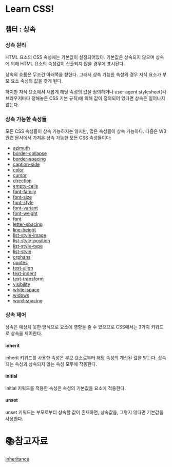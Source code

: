 # Learn CSS!

## 챕터 : 상속

### 상속 원리

HTML 요소의 CSS 속성에는 기본값이 설정되어있다. 기본값은 상속되지 않으며 상속에 의해 HTML 요소의 속성값이 산출되지 않을 경우에 표시된다.

상속의 흐름은 무조건 아래쪽을 향한다. 그래서 상속 가능한 속성의 경우 자식 요소가 부모 요소 속성의 값을 갖게 된다.

하지만 자식 요소에서 새롭게 해당 속성의 값을 정의하거나 user agent stylesheet(각 브라우저마다 정해놓은 CSS 기본 규칙)에 의해 값이 정의되어 있다면 상속은 일어나지 않는다.

### 상속 가능한 속성들

모든 CSS 속성들이 상속 가능하지는 않지만, 많은 속성들이 상속 가능하다. 다음은 W3 관련 문서에서 가져온 상속 가능한 모든 CSS 속성들이다:

- [azimuth](https://developer.mozilla.org/docs/Web/SVG/Attribute/azimuth)
- [border-collapse](https://developer.mozilla.org/docs/Web/CSS/border-collapse)
- [border-spacing](https://developer.mozilla.org/docs/Web/CSS/border-spacing)
- [caption-side](https://developer.mozilla.org/docs/Web/CSS/caption-side)
- [color](https://developer.mozilla.org/docs/Web/CSS/color)
- [cursor](https://developer.mozilla.org/docs/Web/CSS/cursor)
- [direction](https://developer.mozilla.org/docs/Web/CSS/direction)
- [empty-cells](https://developer.mozilla.org/docs/Web/CSS/empty-cells)
- [font-family](https://developer.mozilla.org/docs/Web/CSS/font-family)
- [font-size](https://developer.mozilla.org/docs/Web/CSS/font-size)
- [font-style](https://developer.mozilla.org/docs/Web/CSS/font-style)
- [font-variant](https://developer.mozilla.org/docs/Web/CSS/font-variant)
- [font-weight](https://developer.mozilla.org/docs/Web/CSS/font-weight)
- [font](https://developer.mozilla.org/docs/Web/CSS/font)
- [letter-spacing](https://developer.mozilla.org/docs/Web/CSS/letter-spacing)
- [line-height](https://developer.mozilla.org/docs/Web/CSS/line-height)
- [list-style-image](https://developer.mozilla.org/docs/Web/CSS/list-style-image)
- [list-style-position](https://developer.mozilla.org/docs/Web/CSS/list-style-position)
- [list-style-type](https://developer.mozilla.org/docs/Web/CSS/list-style-type)
- [list-style](https://developer.mozilla.org/docs/Web/CSS/list-style)
- [orphans](https://developer.mozilla.org/docs/Web/CSS/orphans)
- [quotes](https://developer.mozilla.org/docs/Web/CSS/quotes)
- [text-align](https://developer.mozilla.org/docs/Web/CSS/text-align)
- [text-indent](https://developer.mozilla.org/docs/Web/CSS/text-indent)
- [text-transform](https://developer.mozilla.org/docs/Web/CSS/text-transform)
- [visibility](https://developer.mozilla.org/docs/Web/CSS/visibility)
- [white-space](https://developer.mozilla.org/docs/Web/CSS/white-space)
- [widows](https://developer.mozilla.org/docs/Web/CSS/widows)
- [word-spacing](https://developer.mozilla.org/docs/Web/CSS/word-spacing)

### 상속 제어

상속은 예상치 못한 방식으로 요소에 영향을 줄 수 있으므로 CSS에서는 3가지 키워드로 상속을 제어한다.

#### inherit

inherit 키워드를 사용한 속성은 부모 요소로부터 해당 속성의 계산된 값을 받는다. 상속되는 속성과 상속되지 않는 속성 모두에 작동한다.

#### initial

initial 키워드를 적용한 속성은 속성의 기본값을 요소에 적용한다.

#### unset

unset 키워드는 부모로부터 상속할 값이 존재하면, 상속값을, 그렇지 않다면 기본값을 사용한다. 

# :books:참고자료

[Inheritance](https://web.dev/learn/css/inheritance/)
